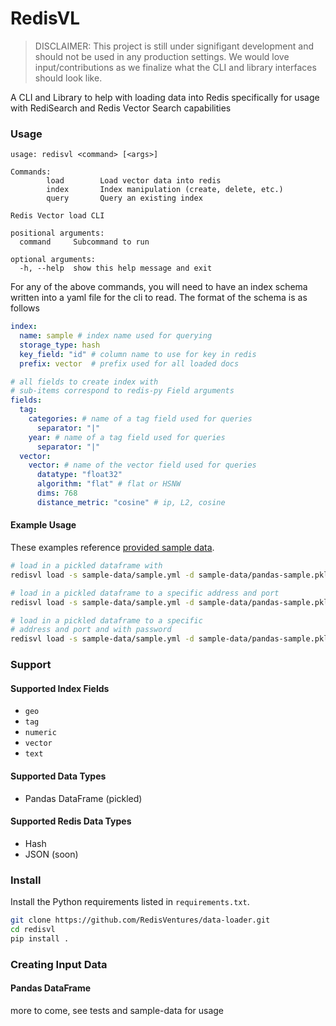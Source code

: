 # RedisVL

> DISCLAIMER: This project is still under signifigant development and should not be used in any production settings. We would love input/contributions as we finalize what the CLI and library interfaces should look like.

A CLI and Library to help with loading data into Redis specifically for
usage with RediSearch and Redis Vector Search capabilities

### Usage

```
usage: redisvl <command> [<args>]

Commands:
        load        Load vector data into redis
        index       Index manipulation (create, delete, etc.)
        query       Query an existing index

Redis Vector load CLI

positional arguments:
  command     Subcommand to run

optional arguments:
  -h, --help  show this help message and exit

```

For any of the above commands, you will need to have an index schema written
into a yaml file for the cli to read. The format of the schema is as follows

```yaml
index:
  name: sample # index name used for querying
  storage_type: hash
  key_field: "id" # column name to use for key in redis
  prefix: vector  # prefix used for all loaded docs

# all fields to create index with
# sub-items correspond to redis-py Field arguments
fields:
  tag:
    categories: # name of a tag field used for queries
      separator: "|"
    year: # name of a tag field used for queries
      separator: "|"
  vector:
    vector: # name of the vector field used for queries
      datatype: "float32"
      algorithm: "flat" # flat or HSNW
      dims: 768
      distance_metric: "cosine" # ip, L2, cosine
```

#### Example Usage
These examples reference [provided sample data](sample-data/).

```bash
# load in a pickled dataframe with
redisvl load -s sample-data/sample.yml -d sample-data/pandas-sample.pkl
```

```bash
# load in a pickled dataframe to a specific address and port
redisvl load -s sample-data/sample.yml -d sample-data/pandas-sample.pkl -h 127.0.0.1 -p 6379
```

```bash
# load in a pickled dataframe to a specific
# address and port and with password
redisvl load -s sample-data/sample.yml -d sample-data/pandas-sample.pkl -h 127.0.0.1 -p 6379 -p supersecret
```

### Support

#### Supported Index Fields

  - ``geo``
  - ``tag``
  - ``numeric``
  - ``vector``
  - ``text``
#### Supported Data Types
 - Pandas DataFrame (pickled)
#### Supported Redis Data Types
 - Hash
 - JSON (soon)

### Install
Install the Python requirements listed in `requirements.txt`.

```bash
git clone https://github.com/RedisVentures/data-loader.git
cd redisvl
pip install .
```

### Creating Input Data
#### Pandas DataFrame

  more to come, see tests and sample-data for usage
